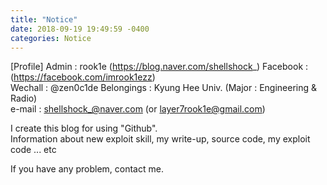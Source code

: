 ```yaml
---
title: "Notice"
date: 2018-09-19 19:49:59 -0400
categories: Notice
---
```


[Profile] 
Admin : rook1e (https://blog.naver.com/shellshock_) 
Facebook : (https://facebook.com/imrook1ezz)  
Wechall : @zen0c1de 
Belongings : Kyung Hee Univ. (Major : Engineering & Radio)  
e-mail : shellshock_@naver.com (or layer7rook1e@gmail.com)  




I create this blog for using "Github".  
Information about new exploit skill, my write-up, source code, my exploit code ... etc

If you have any problem, contact me.

